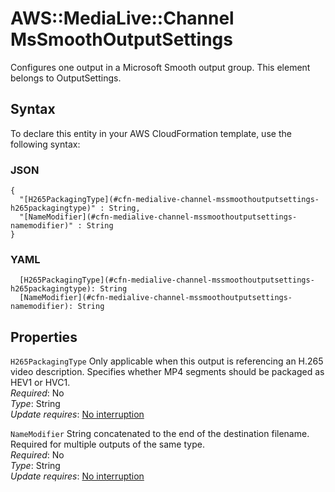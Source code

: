 # AWS::MediaLive::Channel MsSmoothOutputSettings<a name="aws-properties-medialive-channel-mssmoothoutputsettings"></a>

Configures one output in a Microsoft Smooth output group\. This element belongs to OutputSettings\.

## Syntax<a name="aws-properties-medialive-channel-mssmoothoutputsettings-syntax"></a>

To declare this entity in your AWS CloudFormation template, use the following syntax:

### JSON<a name="aws-properties-medialive-channel-mssmoothoutputsettings-syntax.json"></a>

```
{
  "[H265PackagingType](#cfn-medialive-channel-mssmoothoutputsettings-h265packagingtype)" : String,
  "[NameModifier](#cfn-medialive-channel-mssmoothoutputsettings-namemodifier)" : String
}
```

### YAML<a name="aws-properties-medialive-channel-mssmoothoutputsettings-syntax.yaml"></a>

```
  [H265PackagingType](#cfn-medialive-channel-mssmoothoutputsettings-h265packagingtype): String
  [NameModifier](#cfn-medialive-channel-mssmoothoutputsettings-namemodifier): String
```

## Properties<a name="aws-properties-medialive-channel-mssmoothoutputsettings-properties"></a>

`H265PackagingType`  <a name="cfn-medialive-channel-mssmoothoutputsettings-h265packagingtype"></a>
Only applicable when this output is referencing an H\.265 video description\. Specifies whether MP4 segments should be packaged as HEV1 or HVC1\.  
*Required*: No  
*Type*: String  
*Update requires*: [No interruption](https://docs.aws.amazon.com/AWSCloudFormation/latest/UserGuide/using-cfn-updating-stacks-update-behaviors.html#update-no-interrupt)

`NameModifier`  <a name="cfn-medialive-channel-mssmoothoutputsettings-namemodifier"></a>
String concatenated to the end of the destination filename\. Required for multiple outputs of the same type\.  
*Required*: No  
*Type*: String  
*Update requires*: [No interruption](https://docs.aws.amazon.com/AWSCloudFormation/latest/UserGuide/using-cfn-updating-stacks-update-behaviors.html#update-no-interrupt)